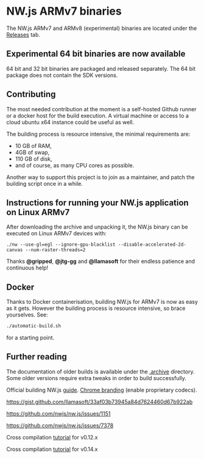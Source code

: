 # NW.js ARMv7 binaries

The NW.js ARMv7 and ARMv8 (experimental) binaries are located under the [Releases][1] tab.

## Experimental 64 bit binaries are now available

64 bit and 32 bit binaries are packaged and released separately. The 64 bit package does not contain the SDK versions.

## Contributing

The most needed contribution at the moment is a self-hosted Github runner or a docker host for the build execution.
A virtual machine or access to a cloud ubuntu x64 instance could be useful as well.

The building process is resource intensive, the minimal requirements are:
- 10 GB of RAM,
- 4GB of swap,
- 110 GB of disk,
- and of course, as many CPU cores as possible.

Another way to support this project is to join as a maintainer, and patch the building script once in a while.

## Instructions for running your NW.js application on Linux ARMv7

After downloading the archive and unpacking it, the NW.js binary can be executed on Linux ARMv7 devices with:

`./nw --use-gl=egl --ignore-gpu-blacklist --disable-accelerated-2d-canvas --num-raster-threads=2`

Thanks **@gripped**, **@jtg-gg** and **@llamasoft** for their endless patience and continuous help!

## Docker

Thanks to Docker containerisation, building NW.js for ARMv7 is now as easy as it gets.
However the building process is resource intensive, so brace yourselves. See:

``` Bash
./automatic-build.sh
```

for a starting point.

## Further reading

The documentation of older builds is available under the [.archive][2] directory.
Some older versions require extra tweaks in order to build successfully.

Official building NW.js [guide][4]. [Chrome branding][6] (enable proprietary codecs).

<https://gist.github.com/llamasoft/33af03b73945a84d7624460d67b922ab>

<https://github.com/nwjs/nw.js/issues/1151>

<https://github.com/nwjs/nw.js/issues/7378>

Cross compilation [tutorial][3] for v0.12.x

Cross compilation [tutorial][5] for v0.14.x

[1]: https://github.com/LeonardLaszlo/nw.js-armv7-binaries/releases
[2]: https://github.com/LeonardLaszlo/nw.js-armv7-binaries/tree/master/.archive
[3]: http://forum.odroid.com/viewtopic.php?f=52&t=16072
[4]: http://docs.nwjs.io/en/latest/For%20Developers/Building%20NW.js
[5]: https://github.com/nwjs/nw.js/issues/1151#issuecomment-222101059
[6]: http://docs.nwjs.io/en/latest/For%20Developers/Enable%20Proprietary%20Codecs
